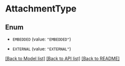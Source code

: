 # AttachmentType

## Enum


* `EMBEDDED` (value: `"EMBEDDED"`)

* `EXTERNAL` (value: `"EXTERNAL"`)


[[Back to Model list]](../README.md#documentation-for-models) [[Back to API list]](../README.md#documentation-for-api-endpoints) [[Back to README]](../README.md)


